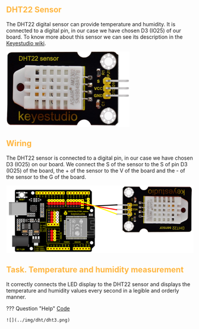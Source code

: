 ## <FONT COLOR=#ffb641>**DHT22 Sensor**</font>
The DHT22 digital sensor can provide temperature and humidity. It is connected to a digital pin, in our case we have chosen D3 (IO25) of our board. To know more about this sensor we can see its description in the [Keyestudio wiki](https://wiki.keyestudio.com/KS0430_Keyestudio_DHT22_Temperature_and_Humidity_Sensor).

![](../img/dht/dht1.png)

## <FONT COLOR=#ffb641>**Wiring**</font>
The DHT22 sensor is connected to a digital pin, in our case we have chosen D3 (IO25) on our board. We connect the S of the sensor to the S of pin D3 (IO25) of the board, the + of the sensor to the V of the board and the - of the sensor to the G of the board.

![](../img/dht/dht2.png)

## <FONT COLOR=#ffb641>**Task. Temperature and humidity measurement**</font>
It correctly connects the LED display to the DHT22 sensor and displays the temperature and humidity values every second in a legible and orderly manner.

??? Question "Help"
    [Code](../programs/cansat_dht22_test.abp)
    
    ![](../img/dht/dht3.png)
